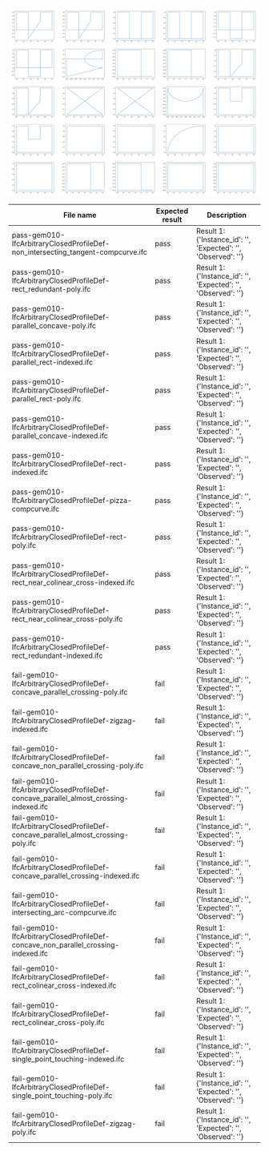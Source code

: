 ![images.png](images.png)

| File name | Expected result | Description |
| --- | --- | --- |
| pass-gem010-IfcArbitraryClosedProfileDef-non\_intersecting\_tangent-compcurve.ifc | pass | Result 1: {'Instance\_id': '', 'Expected': '', 'Observed': ''} |
| pass-gem010-IfcArbitraryClosedProfileDef-rect\_redundant-poly.ifc | pass | Result 1: {'Instance\_id': '', 'Expected': '', 'Observed': ''} |
| pass-gem010-IfcArbitraryClosedProfileDef-parallel\_concave-poly.ifc | pass | Result 1: {'Instance\_id': '', 'Expected': '', 'Observed': ''} |
| pass-gem010-IfcArbitraryClosedProfileDef-parallel\_rect-indexed.ifc | pass | Result 1: {'Instance\_id': '', 'Expected': '', 'Observed': ''} |
| pass-gem010-IfcArbitraryClosedProfileDef-parallel\_rect-poly.ifc | pass | Result 1: {'Instance\_id': '', 'Expected': '', 'Observed': ''} |
| pass-gem010-IfcArbitraryClosedProfileDef-parallel\_concave-indexed.ifc | pass | Result 1: {'Instance\_id': '', 'Expected': '', 'Observed': ''} |
| pass-gem010-IfcArbitraryClosedProfileDef-rect-indexed.ifc | pass | Result 1: {'Instance\_id': '', 'Expected': '', 'Observed': ''} |
| pass-gem010-IfcArbitraryClosedProfileDef-pizza-compcurve.ifc | pass | Result 1: {'Instance\_id': '', 'Expected': '', 'Observed': ''} |
| pass-gem010-IfcArbitraryClosedProfileDef-rect-poly.ifc | pass | Result 1: {'Instance\_id': '', 'Expected': '', 'Observed': ''} |
| pass-gem010-IfcArbitraryClosedProfileDef-rect\_near\_colinear\_cross-indexed.ifc | pass | Result 1: {'Instance\_id': '', 'Expected': '', 'Observed': ''} |
| pass-gem010-IfcArbitraryClosedProfileDef-rect\_near\_colinear\_cross-poly.ifc | pass | Result 1: {'Instance\_id': '', 'Expected': '', 'Observed': ''} |
| pass-gem010-IfcArbitraryClosedProfileDef-rect\_redundant-indexed.ifc | pass | Result 1: {'Instance\_id': '', 'Expected': '', 'Observed': ''} |
| fail-gem010-IfcArbitraryClosedProfileDef-concave\_parallel\_crossing-poly.ifc | fail | Result 1: {'Instance\_id': '', 'Expected': '', 'Observed': ''} |
| fail-gem010-IfcArbitraryClosedProfileDef-zigzag-indexed.ifc | fail | Result 1: {'Instance\_id': '', 'Expected': '', 'Observed': ''} |
| fail-gem010-IfcArbitraryClosedProfileDef-concave\_non\_parallel\_crossing-poly.ifc | fail | Result 1: {'Instance\_id': '', 'Expected': '', 'Observed': ''} |
| fail-gem010-IfcArbitraryClosedProfileDef-concave\_parallel\_almost\_crossing-indexed.ifc | fail | Result 1: {'Instance\_id': '', 'Expected': '', 'Observed': ''} |
| fail-gem010-IfcArbitraryClosedProfileDef-concave\_parallel\_almost\_crossing-poly.ifc | fail | Result 1: {'Instance\_id': '', 'Expected': '', 'Observed': ''} |
| fail-gem010-IfcArbitraryClosedProfileDef-concave\_parallel\_crossing-indexed.ifc | fail | Result 1: {'Instance\_id': '', 'Expected': '', 'Observed': ''} |
| fail-gem010-IfcArbitraryClosedProfileDef-intersecting\_arc-compcurve.ifc | fail | Result 1: {'Instance\_id': '', 'Expected': '', 'Observed': ''} |
| fail-gem010-IfcArbitraryClosedProfileDef-concave\_non\_parallel\_crossing-indexed.ifc | fail | Result 1: {'Instance\_id': '', 'Expected': '', 'Observed': ''} |
| fail-gem010-IfcArbitraryClosedProfileDef-rect\_colinear\_cross-indexed.ifc | fail | Result 1: {'Instance\_id': '', 'Expected': '', 'Observed': ''} |
| fail-gem010-IfcArbitraryClosedProfileDef-rect\_colinear\_cross-poly.ifc | fail | Result 1: {'Instance\_id': '', 'Expected': '', 'Observed': ''} |
| fail-gem010-IfcArbitraryClosedProfileDef-single\_point\_touching-indexed.ifc | fail | Result 1: {'Instance\_id': '', 'Expected': '', 'Observed': ''} |
| fail-gem010-IfcArbitraryClosedProfileDef-single\_point\_touching-poly.ifc | fail | Result 1: {'Instance\_id': '', 'Expected': '', 'Observed': ''} |
| fail-gem010-IfcArbitraryClosedProfileDef-zigzag-poly.ifc | fail | Result 1: {'Instance\_id': '', 'Expected': '', 'Observed': ''} |

